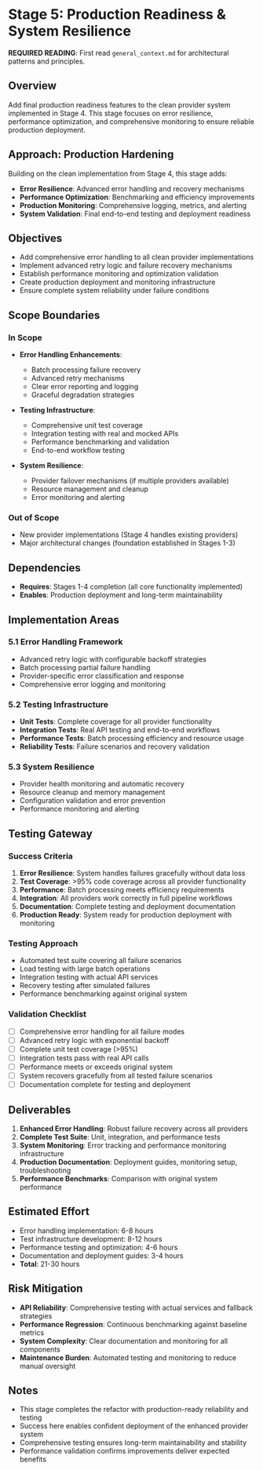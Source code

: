 # Stage 5: Production Readiness & System Resilience

**REQUIRED READING**: First read `general_context.md` for architectural patterns and principles.

## Overview
Add final production readiness features to the clean provider system implemented in Stage 4. This stage focuses on error resilience, performance optimization, and comprehensive monitoring to ensure reliable production deployment.

## Approach: Production Hardening
Building on the clean implementation from Stage 4, this stage adds:
- **Error Resilience**: Advanced error handling and recovery mechanisms
- **Performance Optimization**: Benchmarking and efficiency improvements
- **Production Monitoring**: Comprehensive logging, metrics, and alerting
- **System Validation**: Final end-to-end testing and deployment readiness

## Objectives
- Add comprehensive error handling to all clean provider implementations
- Implement advanced retry logic and failure recovery mechanisms
- Establish performance monitoring and optimization validation
- Create production deployment and monitoring infrastructure
- Ensure complete system reliability under failure conditions

## Scope Boundaries

### In Scope
- **Error Handling Enhancements**:
  - Batch processing failure recovery
  - Advanced retry mechanisms
  - Clear error reporting and logging
  - Graceful degradation strategies

- **Testing Infrastructure**:
  - Comprehensive unit test coverage
  - Integration testing with real and mocked APIs
  - Performance benchmarking and validation
  - End-to-end workflow testing

- **System Resilience**:
  - Provider failover mechanisms (if multiple providers available)
  - Resource management and cleanup
  - Error monitoring and alerting

### Out of Scope
- New provider implementations (Stage 4 handles existing providers)
- Major architectural changes (foundation established in Stages 1-3)

## Dependencies
- **Requires**: Stages 1-4 completion (all core functionality implemented)
- **Enables**: Production deployment and long-term maintainability

## Implementation Areas

### 5.1 Error Handling Framework
- Advanced retry logic with configurable backoff strategies
- Batch processing partial failure handling
- Provider-specific error classification and response
- Comprehensive error logging and monitoring

### 5.2 Testing Infrastructure
- **Unit Tests**: Complete coverage for all provider functionality
- **Integration Tests**: Real API testing and end-to-end workflows
- **Performance Tests**: Batch processing efficiency and resource usage
- **Reliability Tests**: Failure scenarios and recovery validation

### 5.3 System Resilience
- Provider health monitoring and automatic recovery
- Resource cleanup and memory management
- Configuration validation and error prevention
- Performance monitoring and alerting

## Testing Gateway

### Success Criteria
1. **Error Resilience**: System handles failures gracefully without data loss
2. **Test Coverage**: >95% code coverage across all provider functionality
3. **Performance**: Batch processing meets efficiency requirements
4. **Integration**: All providers work correctly in full pipeline workflows
5. **Documentation**: Complete testing and deployment documentation
6. **Production Ready**: System ready for production deployment with monitoring

### Testing Approach
- Automated test suite covering all failure scenarios
- Load testing with large batch operations
- Integration testing with actual API services
- Recovery testing after simulated failures
- Performance benchmarking against original system

### Validation Checklist
- [ ] Comprehensive error handling for all failure modes
- [ ] Advanced retry logic with exponential backoff
- [ ] Complete unit test coverage (>95%)
- [ ] Integration tests pass with real API calls
- [ ] Performance meets or exceeds original system
- [ ] System recovers gracefully from all tested failure scenarios
- [ ] Documentation complete for testing and deployment

## Deliverables
1. **Enhanced Error Handling**: Robust failure recovery across all providers
2. **Complete Test Suite**: Unit, integration, and performance tests
3. **System Monitoring**: Error tracking and performance monitoring infrastructure
4. **Production Documentation**: Deployment guides, monitoring setup, troubleshooting
5. **Performance Benchmarks**: Comparison with original system performance

## Estimated Effort
- Error handling implementation: 6-8 hours
- Test infrastructure development: 8-12 hours
- Performance testing and optimization: 4-6 hours
- Documentation and deployment guides: 3-4 hours
- **Total**: 21-30 hours

## Risk Mitigation
- **API Reliability**: Comprehensive testing with actual services and fallback strategies
- **Performance Regression**: Continuous benchmarking against baseline metrics
- **System Complexity**: Clear documentation and monitoring for all components
- **Maintenance Burden**: Automated testing and monitoring to reduce manual oversight

## Notes
- This stage completes the refactor with production-ready reliability and testing
- Success here enables confident deployment of the enhanced provider system
- Comprehensive testing ensures long-term maintainability and stability
- Performance validation confirms improvements deliver expected benefits
